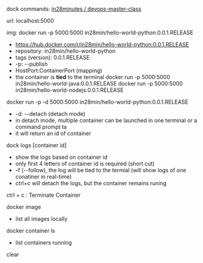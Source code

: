 dock commands: [in28minutes / devops-master-class](https://github.com/in28minutes/devops-master-class/tree/master/docker#commands)

url:    localhost:5000

img:
docker run -p 5000:5000 in28min/hello-world-python:0.0.1.RELEASE
- https://hub.docker.com/r/in28min/hello-world-python:0.0.1.RELEASE
- repository: in28min/hello-world-python
- tags (version): 0.0.1.RELEASE
- -p: --publish
- HostPort:ContainerPort (mapping)
- the container is **tied** to the terminal
docker run -p 5000:5000 in28min/hello-world-java:0.0.1.RELEASE
docker run -p 5000:5000 in28min/hello-world-nodejs:0.0.1.RELEASE

docker run -p -d 5000:5000 in28min/hello-world-python:0.0.1.RELEASE
- -d: --detach (detach mode)
- in detach mode, multiple container can be launched in one terminal or a command prompt ta
- it will return an id of container

dock logs [container id]
- show the logs based on container id
- only first 4 letters of container id is required (short cut)
- -f (--follow), the log will be tied to the termial (will show logs of one conatiner in real-time)
- ctrl+c will detach the logs, but the container remains runing

ctrl + c : Terminate Container

docker image
- list all images locally

docker container ls
- list containers running

clear